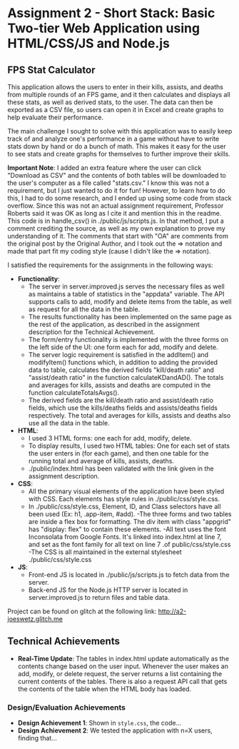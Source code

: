 Assignment 2 - Short Stack: Basic Two-tier Web Application using HTML/CSS/JS and Node.js  
===

## FPS Stat Calculator
This application allows the users to enter in their kills, assists, and
deaths from multiple rounds of an FPS game, and it then calculates and 
displays all these stats, as well as derived stats, to the user. The data
can then be exported as a CSV file, so users can open it in Excel and 
create graphs to help evaluate their performance.

The main challenge I sought to solve with this application was to easily
keep track of and analyze one's performance in a game without have to write
stats down by hand or do a bunch of math. This makes it easy for the user
to see stats and create graphs for themselves to further improve their
skills.

**Important Note**: I added an extra feature where the user can click 
"Download as CSV" and the contents of both tables will be downloaded to the 
user's computer as a file called "stats.csv." I know this was not a 
requirement, but I just wanted to do it for fun! However, to learn how to do
this, I had to do some research, and I ended up using some code from stack
overflow. Since this was not an actual assignment requirement, Professor Roberts
said it was OK as long as I cite it and mention this in the readme. This code is 
in handle_csv() in ./public/js/scripts.js. In that method, I put a comment 
crediting the source, as well as my own explanation to prove my understanding of 
it. The comments that start with "OA" are comments from the original post by the
Original Author, and I took out the => notation and made that part fit my coding 
style (cause I didn't like the => notation). 

I satisfied the requirements for the assignments in the following ways:
- **Functionality**:
    - The server in server.improved.js serves the necessary files as well as 
    maintains a table of statistics in the "appdata" variable. The API supports
    calls to add, modify and delete items from the table, as well as request for
    all the data in the table.
    - The results functionality has been implemented on the same page as the rest
    of the application, as described in the assignment description for the 
    Technical Achievement.
    - The form/entry functionality is implemented with the three forms on the left
    side of the UI: one form each for add, modify and delete.
    - The server logic requirement is satisfied in the addItem() and modifyItem()
    functions which, in addition to adding the provided data to table, calculates 
    the derived fields "kill/death ratio" and "assist/death ratio" in the function
    calculateKDandAD(). The totals and averages for kills, assists and deaths are 
    computed in the function calculateTotalsAvgs().
    - The derived fields are the kill/death ratio and assist/death ratio fields,
    which use the kills/deaths fields and assists/deaths fields respectively. The
    total and averages for kills, assists and deaths also use all the data in
    the table.
- **HTML**:
    - I used 3 HTML forms: one each for add, modify, delete.
    - To display results, I used two HTML tables: One for each set of stats
    the user enters in (for each game), and then one table for the running 
    total and average of kills, assists, deaths.
    - ./public/index.html has been validated with the link given in the 
    assignment description.
- **CSS**:
    - All the primary visual elements of the application have been styled with
    CSS. Each elements has style rules in ./public/css/style.css.
    - In ./public/css/style.css, Element, ID, and Class selectors have all been 
    used (Ex: h1, .app-item, #add).
    -The three forms and two tables are inside a flex box for formatting. The 
    div item with class "appgrid" has "display: flex" to contain these elements.
    -All text uses the font Inconsolata from Google Fonts. It's linked into 
    index.html at line 7, and set as the font family for all text on line 7 .of 
    public/css/style.css
    -The CSS is all maintained in the external stylesheet ./public/css/style.css
- **JS**:
    - Front-end JS is located in ./public/js/scripts.js to fetch data from the
    server.
    - Back-end JS for the Node.js HTTP server is located in server.improved.js 
    to return files and table data.

Project can be found on glitch at the following link:
http://a2-joeswetz.glitch.me

## Technical Achievements
- **Real-Time Update**: The tables in index.html update automatically as the
contents change based on the user input. Whenever the user makes an add, modify, or 
delete request, the server returns a list containing the current contents of the tables.
There is also a request API call that gets the contents of the table when the HTML body
has loaded.

### Design/Evaluation Achievements
- **Design Achievement 1**: Shown in `style.css`, the code...
- **Design Achievement 2**: We tested the application with n=X users, finding that...
